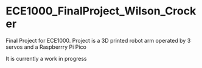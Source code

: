 # ECE1000_FinalProject_Wilson_Crocker
Final Project for ECE1000. Project is a 3D printed robot arm operated by 3 servos and a Raspberrry Pi Pico

It is currently a work in progress
